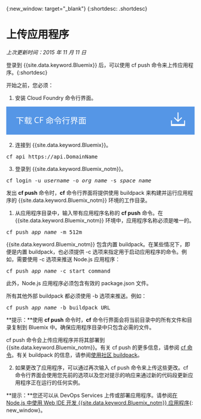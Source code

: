 {:new_window: target="_blank"}
{:shortdesc: .shortdesc}

# 上传应用程序
*上次更新时间：2015 年 11 月 11 日*

登录到 {{site.data.keyword.Bluemix}} 后，可以使用 cf push 命令来上传应用程序。{:shortdesc}

开始之前，您必须：
  1. 安装 Cloud Foundry 命令行界面。

  <p>
  <a class="xref" href="https://github.com/cloudfoundry/cli/releases" target="_blank" title="（在新选项卡或窗口中打开）"><img class="image" src="images/btn_cf_commandline.svg" alt="下载 Cloud Foundry 命令行界面" /></a>
  </p>


  2. 连接到 {{site.data.keyword.Bluemix}}。

  <pre class="pre">cf api https://api.<span class="keyword" data-hd-keyref="DomainName">DomainName</span></pre>
  
  3. 登录到 {{site.data.keyword.Bluemix_notm}}。

  <pre class="pre">cf login -u <var class="keyword varname" data-hd-keyref="user_ID">username</var> -o <var class="keyword varname" data-hd-keyref="org_name">org_name</var> -s <var class="keyword varname" data-hd-keyref="space_name">space_name</var></pre>

发出 **cf push** 命令时，**cf** 命令行界面将提供使用 buildpack 来构建并运行应用程序的 {{site.data.keyword.Bluemix_notm}} 环境的工作目录。

  1. 从应用程序目录中，输入带有应用程序名称的 **cf push** 命令。在 {{site.data.keyword.Bluemix_notm}} 环境中，应用程序名称必须是唯一的。

  
  <pre class="pre">cf push <var class="keyword varname" data-hd-keyref="app_name">app_name</var> -m 512m</pre>
  
  {{site.data.keyword.Bluemix_notm}} 包含内置 buildpack。在某些情况下，即便是内置 buildpack，也必须提供 -c 选项来指定用于启动应用程序的命令。例如，需要使用 -c 选项来推送 Node.js 应用程序：
  
  <pre class="pre">cf push <var class="keyword varname" data-hd-keyref="app_name">app_name</var> -c start_command</pre>
  
  此外，Node.js 应用程序必须包含有效的 package.json 文件。

  所有其他外部 buildpack 都必须使用 -b 选项来推送。例如：

  <pre class="pre">cf push <var class="keyword varname" data-hd-keyref="app_name">app_name</var> -b buildpack_URL</pre>
  
  **提示：**使用 **cf push** 命令时，**cf** 命令行界面会将当前目录中的所有文件和目录复制到 Bluemix 中。确保应用程序目录中只包含必需的文件。

  cf push 命令会上传应用程序并将其部署到 {{site.data.keyword.Bluemix_notm}}。有关 cf push 的更多信息，请参阅 [cf 命令](../cli/reference/cfcommands/index.html)。有关 buildpack 的信息，请参阅[使用社区 buildpack](../cfapps/byob.html)。

  2. 如果更改了应用程序，可以通过再次输入 cf push 命令来上传这些更改。cf 命令行界面会使用您先前的选项以及您对提示的响应来通过新的代码段更新应用程序正在运行的任何实例。

**提示：**您还可以从 DevOps Services 上传或部署应用程序。请参阅[在 Node.js 中使用 Web IDE 开发 {{site.data.keyword.Bluemix_notm}} 应用程序](https://hub.jazz.net/tutorials/devopsweb/){: new_window}。
